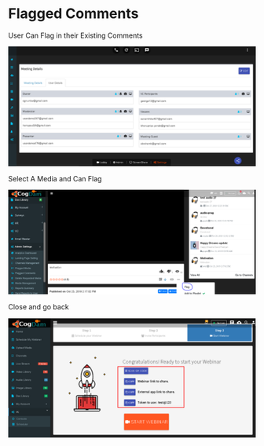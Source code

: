 # Flagged Comments

User Can Flag in their Existing Comments

![](../.gitbook/assets/image%20%2846%29.png)

Select A Media and Can Flag

![](../.gitbook/assets/image%20%28204%29.png)

Close and go back

![](../.gitbook/assets/image%20%28199%29.png)



